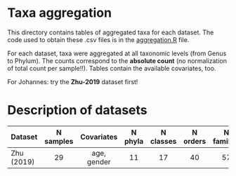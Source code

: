 # Taxa aggregation

This directory contains tables of aggregated taxa for each dataset. The code used to obtain these .csv files is in the [aggregation.R](aggregation.R) file.

For each dataset, taxa were aggregated at all taxonomic levels (from Genus to Phylum). The counts correspond to the **absolute count** (no normalization of total count per sample!!). Tables contain the available covariates, too.

For Johannes: try the **Zhu-2019** dataset first!


# Description of datasets

|   Dataset  | N samples |  Covariates | N phyla | N classes | N orders | N families | N genera |
| ---------- | :-------: | :---------: | :-----: | :-------: | :------: | :--------: | :------: |
| Zhu (2019) |    29     | age, gender |    11   |    17     |    40    |     57     |   141    |